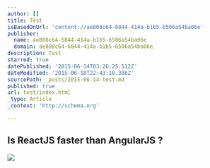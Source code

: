 ```yaml
---
author: []
title: Test
isBasedOnUrl: 'content://ae808c64-6844-414a-b1b5-6506a54ba06e'
publisher:
  name: ae808c64-6844-414a-b1b5-6506a54ba06e
  domain: ae808c64-6844-414a-b1b5-6506a54ba06e
description: Test
starred: true
datePublished: '2015-06-14T03:26:25.512Z'
dateModified: '2015-06-18T22:43:10.386Z'
sourcePath: _posts/2015-06-14-test.md
published: true
url: test/index.html
_type: Article
_context: 'http://schema.org'

---
```

<article style=""><h1>Is ReactJS faster than AngularJS ?</h1><p></p><img src="http://speed.examples.500tech.com/dog-dude-wait-what.jpg" /></article>